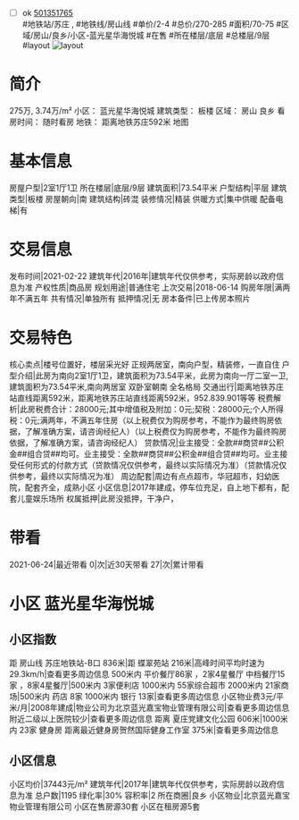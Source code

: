 - [ ] ok [501351765](https://bj.5i5j.com/ershoufang/501351765.html)  
 #地铁站/苏庄 ,  #地铁线/房山线
#单价/2-4 #总价/270-285 #面积/70-75   #区域/房山/良乡/小区-蓝光星华海悦城 #在售 #所在楼层/底层 #总楼层/9层 #layout 
![layout](http://image2a.5i5j.com/bdir/layout/5403463f55194cb988e5256b61a6fae5.jpg_P5.jpg) 
# 简介 
 275万,  3.74万/m² 
小区： 蓝光星华海悦城
建筑类型： 板楼
区域： 房山 良乡
看房时间： 随时看房
地铁： 距离地铁苏庄592米 地图
# 基本信息 
 房屋户型|2室1厅1卫
所在楼层|底层/9层
建筑面积|73.54平米
户型结构|平层
建筑类型|板楼
房屋朝向|南
建筑结构|砖混
装修情况|精装
供暖方式|集中供暖
配备电梯|有
# 交易信息 
 发布时间|2021-02-22
建筑年代|2016年|建筑年代仅供参考，实际房龄以政府信息为准
产权性质|商品房
规划用途|普通住宅
上次交易|2018-06-14
购房年限|满两年不满五年
共有情况|单独所有
抵押情况|无
房本备件|已上传房本照片
# 交易特色 
 核心卖点|楼号位置好，楼层采光好 正规两居室，南向户型，精装修，一直自住
户型介绍|此房为南向2室1厅1卫，建筑面积为73.54平米，此房为南向一厅二室一卫,建筑面积为73.54平米,南向两居室 双卧室朝南 全名格局
交通出行|距离地铁苏庄站直线距离592米，距离地铁苏庄站直线距离592米，952.839.901等等
税费解析|此房税费合计：28000元;其中增值税及附加：0元;契税：28000元;个人所得税：0元;满两年，不满五年住房（以上税费仅为购房参考，不能作为最终购房依据，了解准确方案，请咨询经纪人）（以上税费仅为购房参考，不能作为最终购房依据，了解准确方案，请咨询经纪人）
贷款情况|业主接受：全款##商贷##公积金##组合贷##均可。业主接受：全款##商贷##公积金##组合贷##均可。业主接受任何形式的付款方式（贷款情况仅供参考，最终以实际情况为准）（贷款情况仅供参考，最终以实际情况为准）
周边配套|周边有点点超市，华冠超市，妇幼医院，配套齐全，成熟小区
小区信息|2017年建成，停车位充足，自上地下都有，配套儿童娱乐场所
权属抵押|此房没抵押，干净户，
# 带看 
 2021-06-24|最近带看	 0|次|近30天带看	 27|次|累计带看
# 小区 蓝光星华海悦城
## 小区指数 
 距 房山线 苏庄地铁站-B口 836米|距 蝶翠苑站 216米|高峰时间平均时速为29.3km/h|查看更多周边信息
500米内 平价餐厅86家 ，2家4星餐厅
中档餐厅15家 ，8家4星餐厅|500米内 3家便利店
1000米内 55家综合超市
2000米内 21家商场|500米内 药店 8家
1000米内 银行 13家|查看更多周边信息
小区物业费3元/平米/月|2008年建成|物业公司为北京蓝光嘉宝物业管理有限公司|查看更多周边信息
附近二级以上医院较少|查看更多周边信息
距离 夏庄党建文化公园 606米|1000米内 23家 健身房
距离最近健身房贺然国际健身工作室 375米|查看更多周边信息
## 小区信息 
 小区均价|37443元/m²
建筑年代|2017年|建筑年代仅供参考，实际房龄以政府信息为准
总户数|1195
绿化率|30%
容积率|2
所在商圈|良乡
小区物业|北京蓝光嘉宝物业管理有限公司
小区在售房源30套
小区在租房源5套
